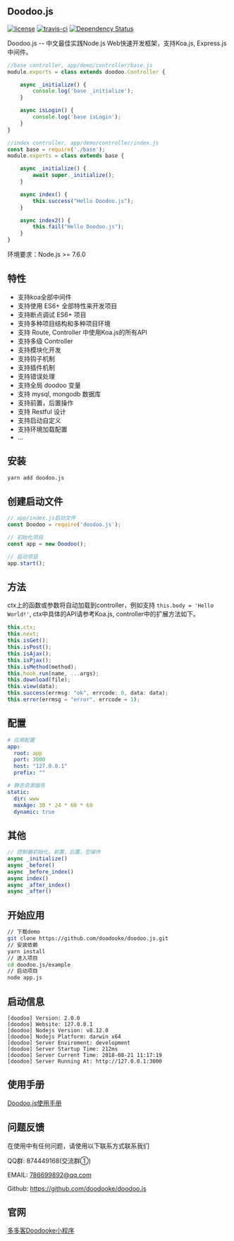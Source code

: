 ## Doodoo.js

[![license](https://img.shields.io/github/license/doodooke/doodoo.js.svg?style=flat-square)](http://www.doodooke.com)
[![travis-ci](https://img.shields.io/travis/doodooke/doodoo.js.svg?style=flat-square)](https://travis-ci.org/doodooke/doodoo.js)
[![Dependency Status](https://img.shields.io/david/doodooke/doodoo.js.svg?style=flat-square)](https://david-dm.org/doodooke/doodoo.js)

Doodoo.js -- 中文最佳实践Node.js Web快速开发框架，支持Koa.js, Express.js中间件。

```javascript
//base controller, app/demo/controller/base.js
module.exports = class extends doodoo.Controller {

    async _initialize() {
        console.log('base _initialize');
    }

    async isLogin() {
        console.log('base isLogin');
    }
}

//index controller, app/demo/controller/index.js
const base = require('./base');
module.exports = class extends base {

    async _initialize() {
        await super._initialize();
    }

    async index() {
        this.success("Hello Doodoo.js");
    }

    async index2() {
        this.fail("Hello Doodoo.js");
    }
}
```
环境要求：Node.js >= 7.6.0


## 特性

* 支持koa全部中间件
* 支持使用 ES6+ 全部特性来开发项目
* 支持断点调试 ES6+ 项目
* 支持多种项目结构和多种项目环境
* 支持 Route, Controller 中使用Koa.js的所有API
* 支持多级 Controller
* 支持模块化开发
* 支持钩子机制
* 支持插件机制
* 支持错误处理
* 支持全局 doodoo 变量
* 支持 mysql, mongodb 数据库
* 支持前置，后置操作
* 支持 Restful 设计
* 支持启动自定义
* 支持环境加载配置
* ...

## 安装

```sh
yarn add doodoo.js
```

## 创建启动文件

```javascript
// app/index.js启动文件
const Doodoo = require('doodoo.js');

// 初始化项目
const app = new Doodoo();

// 启动项目
app.start();
```

## 方法

ctx上的函数或参数将自动加载到controller，例如支持 `this.body = 'Hello World!'`, ctx中具体的API请参考Koa.js, controller中的扩展方法如下。

```javascript
this.ctx;
this.next;
this.isGet();
this.isPost();
this.isAjax();
this.isPjax();
this.isMethod(method);
this.hook.run(name, ...args);
this.download(file);
this.view(data);
this.success(errmsg: "ok", errcode: 0, data: data);
this.error(errmsg = "error", errcode = 1);
```

## 配置
```yaml
# 应用配置
app:
  root: app
  port: 3000
  host: "127.0.0.1"
  prefix: ""

# 静态资源服务
static:
  dir: www
  maxAge: 30 * 24 * 60 * 60
  dynamic: true
```

## 其他
```javascript
// 控制器初始化，前置，后置，空操作
async _initialize()
async _before()
async _before_index()
async index()
async _after_index()
async _after()
```


## 开始应用

```sh
// 下载demo
git clone https://github.com/doodooke/doodoo.js.git
// 安装依赖
yarn install
// 进入项目
cd doodoo.js/example
// 启动项目
node app.js
```

## 启动信息

```text
[doodoo] Version: 2.0.0
[doodoo] Website: 127.0.0.1
[doodoo] Nodejs Version: v8.12.0
[doodoo] Nodejs Platform: darwin x64
[doodoo] Server Enviroment: development
[doodoo] Server Startup Time: 212ms
[doodoo] Server Current Time: 2018-08-21 11:17:19
[doodoo] Server Running At: http://127.0.0.1:3000
```


## 使用手册
[Doodoo.js使用手册](https://github.com/doodooke/doodoo.js/tree/master/docs/README.md)

## 问题反馈
在使用中有任何问题，请使用以下联系方式联系我们

QQ群: 874449168(交流群①)

EMAIL: 786699892@qq.com

Github: https://github.com/doodooke/doodoo.js

## 官网
[多多客Doodooke小程序](http://www.doodooke.com)
